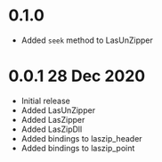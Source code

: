 # 0.1.0

- Added `seek` method to LasUnZipper

# 0.0.1 28 Dec 2020

- Initial release
- Added LasUnZipper
- Added LasZipper
- Added LasZipDll
- Added bindings to laszip_header
- Added bindings to laszip_point